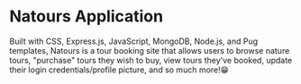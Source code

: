 # Natours Application 


Built with CSS, Express.js, JavaScript, MongoDB, Node.js, and Pug templates, Natours is a tour booking site that allows users to browse nature tours, "purchase" tours they wish to buy, view tours they've booked, update their login credentials/profile picture, and so much more!😁
